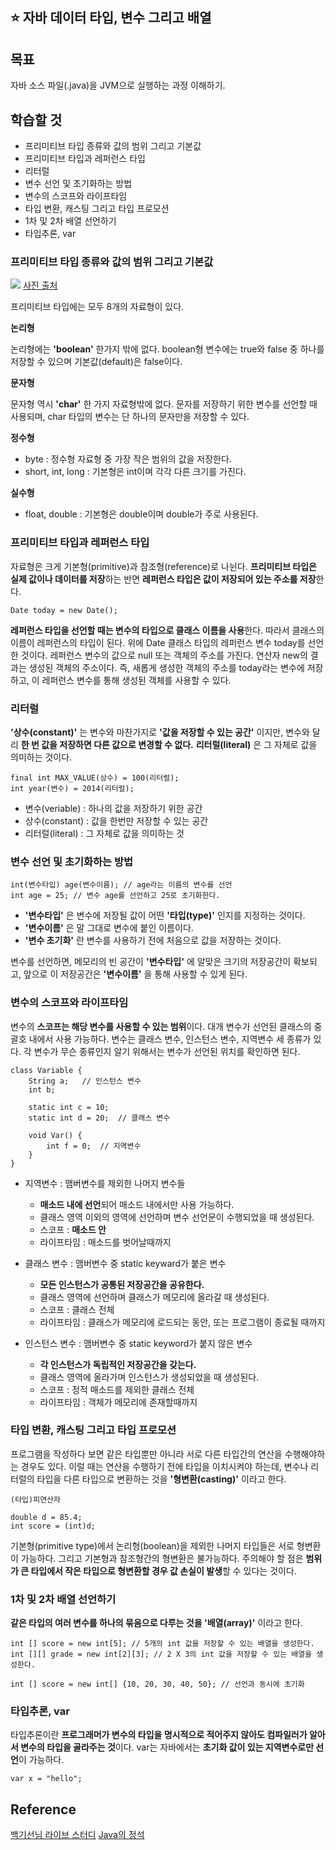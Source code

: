 ## :star: 자바 데이터 타입, 변수 그리고 배열

## 목표
자바 소스 파일(.java)을 JVM으로 실행하는 과정 이해하기.

## 학습할 것
- 프리미티브 타입 종류와 값의 범위 그리고 기본값
- 프리미티브 타입과 레퍼런스 타입
- 리터럴
- 변수 선언 및 초기화하는 방법
- 변수의 스코프와 라이프타임
- 타입 변환, 캐스팅 그리고 타입 프로모션
- 1차 및 2차 배열 선언하기
- 타입추론, var

### 프리미티브 타입 종류와 값의 범위 그리고 기본값

![](https://user-images.githubusercontent.com/46131688/108686701-263c3e00-7539-11eb-93fc-d95abc95612b.png)
[사진 출처](https://sangminlog.tistory.com/entry/live-study-type?category=880263)

프리미티브 타입에는 모두 8개의 자료형이 있다.

**논리형**

논리형에는 **'boolean'** 한가지 밖에 없다. boolean형 변수에는 true와 false 중 하나를 저장할 수 있으며 기본값(default)은 false이다.

**문자형**

문자형 역시 **'char'** 한 가지 자료형밖에 없다. 문자를 저장하기 위한 변수를 선언할 때 사용되며, char 타입의 변수는 단 하나의 문자만을 저장할 수 있다.

**정수형**

- byte : 정수형 자료형 중 가장 작은 범위의 값을 저장한다.
- short, int, long : 기본형은 int이며 각각 다른 크기를 가진다.

**실수형**

- float, double : 기본형은 double이며 double가 주로 사용된다.

### 프리미티브 타입과 레퍼런스 타입
자료형은 크게 기본형(primitive)과 참조형(reference)로 나뉜다. **프리미티브 타입은 실제 값이나 데이터를 저장**하는 반면 **레퍼런스 타입은 값이 저장되어 있는 주소를 저장**한다.

```
Date today = new Date();
```

**레퍼런스 타입을 선언할 때는 변수의 타입으로 클래스 이름을 사용**한다. 따라서 클래스의 이름이 레퍼런스의 타입이 된다. 위에 Date 클래스 타입의 레퍼런스 변수 today를 선언한 것이다. 레퍼런스 변수의 값으로 null 또는 객체의 주소를 가진다. 연산자 new의 결과는 생성된 객체의 주소이다. 즉, 새롭게 생성한 객체의 주소를 today라는 변수에 저장하고, 이 레퍼런스 변수를 통해 생성된 객체를 사용할 수 있다.

### 리터럴
**'상수(constant)'** 는 변수와 마찬가지로 **'값을 저장할 수 있는 공간'** 이지만, 변수와 달리 **한 번 값을 저장하면 다른 값으로 변경할 수 없다.** **리터럴(literal)** 은 그 자체로 값을 의미하는 것이다.

```
final int MAX_VALUE(상수) = 100(리터럴);
int year(변수) = 2014(리터럴);
```

- 변수(veriable) : 하나의 값을 저장하기 위한 공간
- 상수(constant) : 값을 한번만 저장할 수 있는 공간
- 리터럴(literal) : 그 자체로 값을 의미하는 것

### 변수 선언 및 초기화하는 방법

```
int(변수타입) age(변수이름); // age라는 이름의 변수를 선언
int age = 25; // 변수 age를 선언하고 25로 초기화한다.
```

- **'변수타입'** 은 변수에 저장될 값이 어떤 **'타입(type)'** 인지를 지정하는 것이다.
- **'변수이름'** 은 말 그대로 변수에 붙인 이름이다.
- **'변수 초기화'** 란 변수를 사용하기 전에 처음으로 값을 저장하는 것이다.

변수를 선언하면, 메모리의 빈 공간이 **'변수타입'** 에 알맞은 크기의 저장공간이 확보되고, 앞으로 이 저장공간은 **'변수이름'** 을 통해 사용할 수 있게 된다.

### 변수의 스코프와 라이프타임
변수의 **스코프는 해당 변수를 사용할 수 있는 범위**이다. 대개 변수가 선언된 클래스의 중괄호 내에서 사용 가능하다. 변수는 클래스 변수, 인스턴스 변수, 지역변수 세 종류가 있다. 각 변수가 무슨 종류인지 알기 위해서는 변수가 선언된 위치를 확인하면 된다.

```
class Variable {
    String a;   // 인스턴스 변수
    int b;

    static int c = 10;
    static int d = 20;  // 클래스 변수

    void Var() {
        int f = 0;  // 지역변수
    }
}
```

- 지역변수 : 맴버변수를 제외한 나머지 변수들
    - **매소드 내에 선언**되어 매소드 내에서만 사용 가능하다.
    - 클래스 영역 이외의 영역에 선언하며 변수 선언문이 수행되었을 때 생성된다.
    - 스코프 : **매소드 안**
    - 라이프타임 : 매소드를 벗어날때까지

- 클래스 변수 : 맴버변수 중 static keyward가 붙은 변수
    - **모든 인스턴스가 공통된 저장공간을 공유한다.**
    - 클래스 영역에 선언하며 클래스가 메모리에 올라갈 때 생성된다.
    - 스코프 : 클래스 전체
    - 라이프타임 : 클래스가 메모리에 로드되는 동안, 또는 프로그램이 종료될 때까지

- 인스턴스 변수 : 맴버변수 중 static keyword가 붙지 않은 변수
    - **각 인스턴스가 독립적인 저장공간을 갖는다.**
    - 클래스 영역에 올라가며 인스턴스가 생성되었을 때 생성된다.
    - 스코프 : 정적 매소드를 제외한 클래스 전체
    - 라이프타임 : 객체가 메모리에 존재할때까지

### 타입 변환, 캐스팅 그리고 타입 프로모션
프로그램을 작성하다 보면 같은 타입뿐만 아니라 서로 다른 타입간의 연산을 수행해야하는 경우도 있다. 이럴 때는 연산을 수행하기 전에 타입을 이치시켜야 하는데, 변수나 리터럴의 타입을 다른 타입으로 변환하는 것을 **'형변환(casting)'** 이라고 한다.

```
(타입)피연산자

double d = 85.4;
int score = (int)d;
```

기본형(primitive type)에서 논리형(boolean)을 제외한 나머지 타입들은 서로 형변환이 가능하다. 그리고 기본형과 참조형간의 형변환은 불가능하다. 주의해야 할 점은 **범위가 큰 타입에서 작은 타입으로 형변환할 경우 값 손실이 발생**할 수 있다는 것이다.

### 1차 및 2차 배열 선언하기
**같은 타입의 여러 변수를 하나의 묶음으로 다루는 것을 '배열(array)'** 이라고 한다.

```
int [] score = new int[5]; // 5개의 int 값을 저장할 수 있는 배열을 생성한다.
int [][] grade = new int[2][3]; // 2 X 3의 int 값을 저장할 수 있는 배열을 생성한다.

int [] score = new int[] {10, 20, 30, 40, 50}; // 선언과 동시에 초기화
```

### 타입추론, var
타입추론이란 **프로그래머가 변수의 타입을 명시적으로 적어주지 않아도 컴파일러가 알아서 변수의 타입을 골라주는 것**이다. var는 자바에서는 **초기화 값이 있는 지역변수로만 선언**이 가능하다.

```
var x = "hello";
```


## Reference
[백기선님 라이브 스터디](https://github.com/whiteship/live-study)
[Java의 정석](http://www.yes24.com/Product/Goods/24259565)